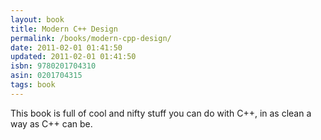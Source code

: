 ```yaml
---
layout: book
title: Modern C++ Design
permalink: /books/modern-cpp-design/
date: 2011-02-01 01:41:50
updated: 2011-02-01 01:41:50
isbn: 9780201704310
asin: 0201704315
tags: book
---
```

This book is full of cool and nifty stuff you can do with C++, in as clean a
way as C++ can be.
